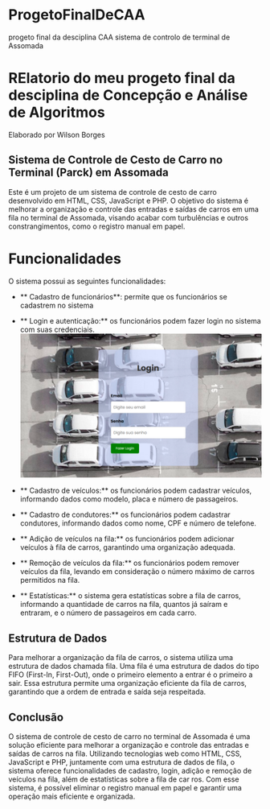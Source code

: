 # ProgetoFinalDeCAA
 progeto final da desciplina CAA sistema de controlo de terminal de Assomada 

 # RElatorio do meu progeto final da desciplina de Concepção e Análise de Algoritmos

Elaborado por Wilson Borges
## Sistema de Controle de Cesto de Carro no Terminal (Parck) em Assomada
Este é um projeto de um sistema de controle de cesto de carro desenvolvido em HTML, CSS, JavaScript e PHP. O objetivo do sistema é melhorar a organização e controle das entradas e saídas de carros em uma fila no terminal de Assomada, visando acabar com turbulências e outros constrangimentos, como o registro manual em papel.


# Funcionalidades
O sistema possui as seguintes funcionalidades:
- ** Cadastro de funcionários**: permite que os funcionários se cadastrem no sistema
 
- ** Login e autenticação:** os funcionários podem fazer login no sistema com suas credenciais.
![login](https://github.com/juniorwilsonborge/ProgetoFinalDeCAA/blob/main/login.png)

- ** Cadastro de veículos:** os funcionários podem cadastrar veículos, informando dados como modelo, placa e número de passageiros.
- ** Cadastro de condutores:** os funcionários podem cadastrar condutores, informando dados como nome, CPF e número de telefone.
- ** Adição de veículos na fila:** os funcionários podem adicionar veículos à fila de carros, garantindo uma organização adequada.
- ** Remoção de veículos da fila:** os funcionários podem remover veículos da fila, levando em consideração o número máximo de carros permitidos na fila.
- ** Estatísticas:** o sistema gera estatísticas sobre a fila de carros, informando a quantidade de carros na fila, quantos já saíram e entraram, e o número de passageiros em cada carro.

## Estrutura de Dados ##
Para melhorar a organização da fila de carros, o sistema utiliza uma estrutura de dados chamada fila. Uma fila é uma estrutura de dados do tipo FIFO (First-In, First-Out), onde o primeiro elemento a entrar é o primeiro a sair. Essa estrutura permite uma organização eficiente da fila de carros, garantindo que a ordem de entrada e saída seja respeitada.

## Conclusão ##
O sistema de controle de cesto de carro no terminal de Assomada é uma solução eficiente para melhorar a organização e controle das entradas e saídas de carros na fila. Utilizando tecnologias web como HTML, CSS, JavaScript e PHP, juntamente com uma estrutura de dados de fila, o sistema oferece funcionalidades de cadastro, login, adição e remoção de veículos na fila, além de estatísticas sobre a fila de car ros. Com esse sistema, é possível eliminar o registro manual em papel e garantir uma operação mais eficiente e organizada.
